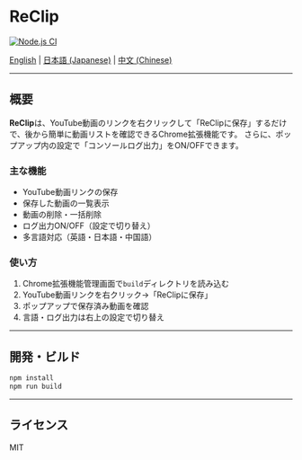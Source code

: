 # ReClip

[![Node.js CI](https://github.com/long-910/chrome-reclip/actions/workflows/node.js.yml/badge.svg?branch=main)](https://github.com/long-910/chrome-reclip/actions/workflows/node.js.yml)

[English](README.md) | [日本語 (Japanese)](README.ja.md) | [中文 (Chinese)](README.zh.md)

---

## 概要

**ReClip**は、YouTube動画のリンクを右クリックして「ReClipに保存」するだけで、後から簡単に動画リストを確認できるChrome拡張機能です。
さらに、ポップアップ内の設定で「コンソールログ出力」をON/OFFできます。

### 主な機能

- YouTube動画リンクの保存
- 保存した動画の一覧表示
- 動画の削除・一括削除
- ログ出力ON/OFF（設定で切り替え）
- 多言語対応（英語・日本語・中国語）

### 使い方

1. Chrome拡張機能管理画面で`build`ディレクトリを読み込む
2. YouTube動画リンクを右クリック→「ReClipに保存」
3. ポップアップで保存済み動画を確認
4. 言語・ログ出力は右上の設定で切り替え

---

## 開発・ビルド

```sh
npm install
npm run build
```

---

## ライセンス

MIT
